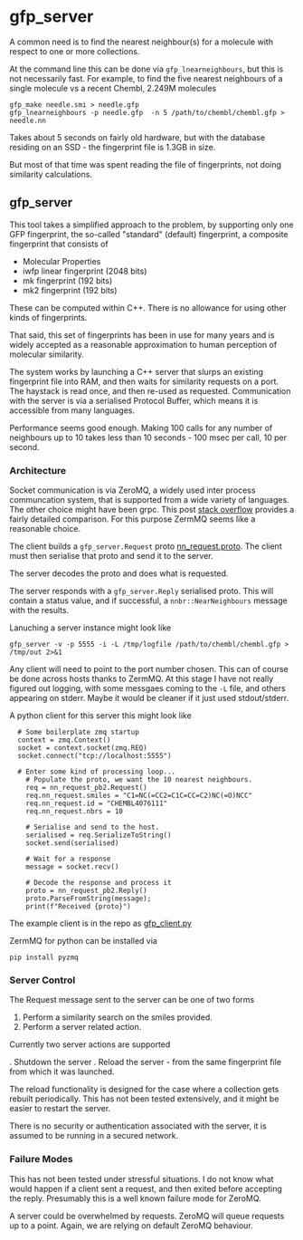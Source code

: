 # gfp_server
A common need is to find the nearest neighbour(s) for a molecule with respect to one or
more collections.

At the command line this can be done via `gfp_lnearneighbours`, but this is not necessarily
fast. For example, to find the five nearest neighbours of a single molecule vs a recent Chembl,
2.249M molecules
```
gfp_make needle.smi > needle.gfp
gfp_lnearneighbours -p needle.gfp  -n 5 /path/to/chembl/chembl.gfp > needle.nn
```
Takes about 5 seconds on fairly old hardware, but with the database residing on an SSD -
the fingerprint file is 1.3GB in size.

But most of that time was spent reading the file of fingerprints, not doing similarity
calculations.

## gfp_server
This tool takes a simplified approach to the problem, by supporting only one GFP fingerprint,
the so-called "standard" (default) fingerprint, a composite fingerprint that consists of

* Molecular Properties
* iwfp linear fingerprint (2048 bits)
* mk fingerprint (192 bits)
* mk2 fingerprint (192 bits)

These can be computed within C++. There is no allowance for using other kinds of fingerprints.

That said, this set of fingerprints has been in use for many years and is widely accepted
as a reasonable approximation to human perception of molecular similarity.

The system works by launching a C++ server that slurps an existing fingerprint file
into RAM, and then waits for similarity requests on a port. The haystack is read
once, and then re-used as requested.
Communication with the
server is via a serialised Protocol Buffer, which means it is accessible from
many languages.

Performance seems good enough. Making 100 calls for any number of neighbours
up to 10 takes less than 10 seconds - 100 msec per call, 10 per second.

### Architecture
Socket communication is via ZeroMQ, a widely used inter process communcation
system, that is supported from a wide variety of languages. The other choice
might have been grpc. This post
[stack overflow](https://stackoverflow.com/questions/39350681/grpc-and-zeromq-comparsion)
provides a fairly detailed comparison. For this purpose ZermMQ seems like a reasonable
choice.

The client builds a `gfp_server.Request` proto
[nn_request.proto](src/Utilities/GFP_Tools/nn_request.proto). The client
must then serialise that proto and send it to the server.

The server decodes the proto and does what is requested.

The server responds with a `gfp_server.Reply` serialised proto. This
will contain a status value, and if successful, a `nnbr::NearNeighbours`
message with the results.

Lanuching a server instance might look like
```
gfp_server -v -p 5555 -i -L /tmp/logfile /path/to/chembl/chembl.gfp > /tmp/out 2>&1
```
Any client will need to point to the port number chosen.
This can of course be done across hosts thanks to ZermMQ. At this
stage I have not really figured out logging, with some messgaes coming to the
`-L` file, and others appearing on stderr. Maybe it would be cleaner if it just
used stdout/stderr.

A python client for this server this might look like
```
  # Some boilerplate zmq startup
  context = zmq.Context()
  socket = context.socket(zmq.REQ)
  socket.connect("tcp://localhost:5555")

  # Enter some kind of processing loop...
    # Populate the proto, we want the 10 nearest neighbours.
    req = nn_request_pb2.Request()
    req.nn_request.smiles = "C1=NC(=CC2=C1C=CC=C2)NC(=O)NCC"
    req.nn_request.id = "CHEMBL4076111"
    req.nn_request.nbrs = 10

    # Serialise and send to the host.
    serialised = req.SerializeToString()
    socket.send(serialised)

    # Wait for a response
    message = socket.recv()

    # Decode the response and process it
    proto = nn_request_pb2.Reply()
    proto.ParseFromString(message);
    print(f"Received {proto}")
```

The example client is in the repo as
[gfp_client.py](src/Utilities/GFP_Tools/gfp_client.py)

ZermMQ for python can be installed via 
```
pip install pyzmq
```

### Server Control
The Request message sent to the server can be one of two forms

1. Perform a similarity search on the smiles provided.
2. Perform a server related action.

Currently two server actions are supported

. Shutdown the server
. Reload the server - from the same fingerprint file from which it was launched.

The reload functionality is designed for the case where a collection gets
rebuilt periodically. This has not been tested extensively, and it might
be easier to restart the server.

There is no security or authentication associated with the server, it is
assumed to be running in a secured network.

### Failure Modes
This has not been tested under stressful situations. I do not know what
would happen if a client sent a request, and then exited before
accepting the reply. Presumably this is a well known failure
mode for ZeroMQ.

A server could be overwhelmed by requests. ZeroMQ will queue requests
up to a point. Again, we are relying on default ZeroMQ behaviour.
